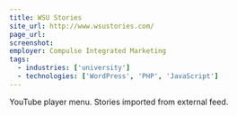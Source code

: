 ```yaml
---
title: WSU Stories
site_url: http://www.wsustories.com/
page_url:
screenshot:
employer: Compulse Integrated Marketing
tags:
  - industries: ['university']
  - technologies: ['WordPress', 'PHP', 'JavaScript']
---
```


YouTube player menu. Stories imported from external feed.
